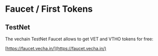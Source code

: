 # Faucet / First Tokens

## TestNet

The vechain TestNet Faucet allows to get VET and VTHO tokens for free:

[https://faucet.vecha.in/](https://faucet.vecha.in/)
